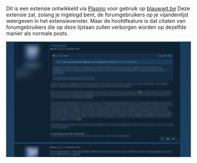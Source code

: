 Dit is een extensie ontwikkeld via  [Plasmo](https://docs.plasmo.com/) voor gebruik op [blauwwit.be](blauwwit.be)
Deze extensie zal, zolang je ingelogd bent, de forumgebruikers op je vijandenlijst weergeven in het extensievenster.
Maar de hoofdfeature is dat citaten van forumgebruikers die op deze lijstaan zullen verborgen worden op dezelfde manier als normale posts.

<img src="./misc/screenshot.png">